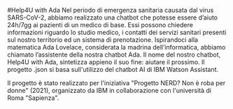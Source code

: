 #Help4U with Ada
Nel periodo di emergenza sanitaria causata dal virus SARS-CoV-2, abbiamo realizzato una chatbot che potesse essere d’aiuto 24h/7gg ai pazienti di un medico di base.
Essi possono chiedere informazioni riguardo lo studio medico, i contatti dei servizi sanitari presenti sul nostro territorio ed un sistema di prenotazione.
Ispirandoci alla matematica Ada Lovelace, considerata la madrina dell’informatica, abbiamo chiamato l’assistente della nostra chatbot Ada.
Il nome del nostro chatbot, Help4U with Ada, sintetizza appieno il suo fine: aiutare il prossimo.
Il progetto .json si basa sull'utilizzo del chatbot AI di IBM Watson Assistant.

Il progetto è stato realizzato per l'iniziativa "Progetto NERD? Non è roba per donne" (2021), organizzato da IBM in collaborazione con l'università di Roma "Sapienza". 
